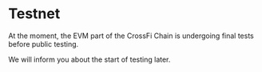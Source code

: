 # Testnet

At the moment, the EVM part of the CrossFi Chain is undergoing final tests before public testing.

We will inform you about the start of testing later.